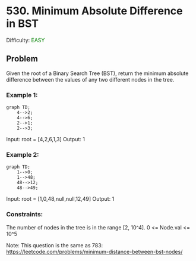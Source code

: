 # 530. Minimum Absolute Difference in BST


Difficulty: <span style="color:green">EASY</span>

## Problem
Given the root of a Binary Search Tree (BST), return the minimum absolute difference between the values of any two different nodes in the tree.

 

### Example 1:

```mermaid
graph TD;
    4-->2;
    4-->6;
    2-->1;
    2-->3;
```

Input: root = [4,2,6,1,3]
Output: 1


### Example 2:
```mermaid
graph TD;
    1-->0;
    1-->48;
    48-->12;
    48-->49;
```

Input: root = [1,0,48,null,null,12,49]
Output: 1
 

### Constraints:

The number of nodes in the tree is in the range [2, 10^4].
0 <= Node.val <= 10^5
 

Note: This question is the same as 783: https://leetcode.com/problems/minimum-distance-between-bst-nodes/